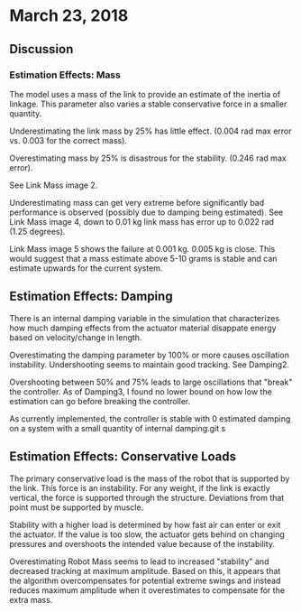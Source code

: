 # March 23, 2018

## Discussion

### Estimation Effects: Mass

The model uses a mass of the link to provide an estimate of the inertia of linkage. This parameter also varies a stable conservative force in a smaller quantity.

Underestimating the link mass by 25% has little effect. (0.004 rad max error vs. 0.003 for the correct mass).

Overestimating mass by 25% is disastrous for the stability. (0.246 rad max error).

See Link Mass image 2.

Underestimating mass can get very extreme before significantly bad performance is observed (possibly due to damping being estimated). See Link Mass image 4, down to 0.01 kg link mass has error up to 0.022 rad (1.25 degrees).

Link Mass image 5 shows the failure at 0.001 kg. 0.005 kg is close. This would suggest that a mass estimate above 5-10 grams is stable and can estimate upwards for the current system.

## Estimation Effects: Damping

There is an internal damping variable in the simulation that characterizes how much damping effects from the actuator material disappate energy based on velocity/change in length.

Overestimating the damping parameter by 100% or more causes oscillation instability. Undershooting seems to maintain good tracking. See Damping2.

Overshooting between 50% and 75% leads to large oscillations that "break" the controller. As of Damping3, I found no lower bound on how low the estimation can go before breaking the controller.

As currently implemented, the controller is stable with 0 estimated damping on a system with a small quantity of internal damping.git s

## Estimation Effects: Conservative Loads

The primary conservative load is the mass of the robot that is supported by the link. This force is an instability. For any weight, if the link is exactly vertical, the force is supported through the structure. Deviations from that point must be supported by muscle.

Stability with a higher load is determined by how fast air can enter or exit the actuator. If the value is too slow, the actuator gets behind on changing pressures and overshoots the intended value because of the instability.

Overestimating Robot Mass seems to lead to increased "stability" and decreased tracking at maximum amplitude. Based on this, it appears that the algorithm overcompensates for potential extreme swings and instead reduces maximum amplitude when it overestimates to compensate for the extra mass.